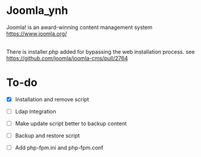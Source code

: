 # Joomla_ynh
Joomla! is an award-winning content management system https://www.joomla.org/ <br><br>

There is installer.php added for bypassing the web installation process. see https://github.com/joomla/joomla-cms/pull/2764

# To-do
- [X] Installation and remove script
- [ ] Ldap integration 
- [ ] Make update script better to backup content
- [ ] Backup and restore script
- [ ] Add php-fpm.ini and php-fpm.conf

